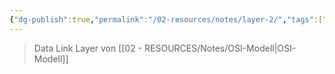 ```yaml
---
{"dg-publish":true,"permalink":"/02-resources/notes/layer-2/","tags":["netzwerk","GFN/LF09"]}
---
```


>Data Link Layer von [[02 - RESOURCES/Notes/OSI-Modell\|OSI-Modell]]